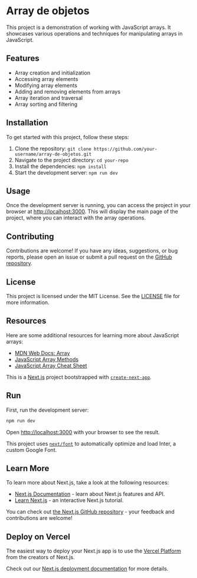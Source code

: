 # Array de objetos

This project is a demonstration of working with JavaScript arrays. It showcases various operations and techniques for manipulating arrays in JavaScript.

## Features

- Array creation and initialization
- Accessing array elements
- Modifying array elements
- Adding and removing elements from arrays
- Array iteration and traversal
- Array sorting and filtering

## Installation

To get started with this project, follow these steps:

1. Clone the repository: `git clone https://github.com/your-username/array-de-objetos.git`
2. Navigate to the project directory: `cd your-repo`
3. Install the dependencies: `npm install`
4. Start the development server: `npm run dev`

## Usage

Once the development server is running, you can access the project in your browser at [http://localhost:3000](http://localhost:3000). This will display the main page of the project, where you can interact with the array operations.

## Contributing

Contributions are welcome! If you have any ideas, suggestions, or bug reports, please open an issue or submit a pull request on the [GitHub repository](https://github.com/your-username/your-repo).

## License

This project is licensed under the MIT License. See the [LICENSE](./LICENSE) file for more information.

## Resources

Here are some additional resources for learning more about JavaScript arrays:

- [MDN Web Docs: Array](https://developer.mozilla.org/en-US/docs/Web/JavaScript/Reference/Global_Objects/Array)
- [JavaScript Array Methods](https://www.w3schools.com/js/js_array_methods.asp)
- [JavaScript Array Cheat Sheet](https://devhints.io/js-array)


This is a [Next.js](https://nextjs.org/) project bootstrapped with [`create-next-app`](https://github.com/vercel/next.js/tree/canary/packages/create-next-app).

## Run

First, run the development server:

```bash
npm run dev
```

Open [http://localhost:3000](http://localhost:3000) with your browser to see the result.

This project uses [`next/font`](https://nextjs.org/docs/basic-features/font-optimization) to automatically optimize and load Inter, a custom Google Font.

## Learn More

To learn more about Next.js, take a look at the following resources:

- [Next.js Documentation](https://nextjs.org/docs) - learn about Next.js features and API.
- [Learn Next.js](https://nextjs.org/learn) - an interactive Next.js tutorial.

You can check out [the Next.js GitHub repository](https://github.com/vercel/next.js/) - your feedback and contributions are welcome!

## Deploy on Vercel

The easiest way to deploy your Next.js app is to use the [Vercel Platform](https://vercel.com/new?utm_medium=default-template&filter=next.js&utm_source=create-next-app&utm_campaign=create-next-app-readme) from the creators of Next.js.

Check out our [Next.js deployment documentation](https://nextjs.org/docs/deployment) for more details.

